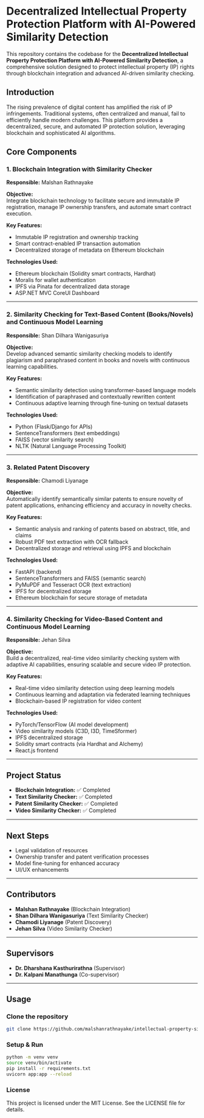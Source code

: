 # Decentralized Intellectual Property Protection Platform with AI-Powered Similarity Detection

This repository contains the codebase for the **Decentralized Intellectual Property Protection Platform with AI-Powered Similarity Detection**, a comprehensive solution designed to protect intellectual property (IP) rights through blockchain integration and advanced AI-driven similarity checking.

## Introduction

The rising prevalence of digital content has amplified the risk of IP infringements. Traditional systems, often centralized and manual, fail to efficiently handle modern challenges. This platform provides a decentralized, secure, and automated IP protection solution, leveraging blockchain and sophisticated AI algorithms.

## Core Components

### 1. Blockchain Integration with Similarity Checker

**Responsible:** Malshan Rathnayake

**Objective:**  
Integrate blockchain technology to facilitate secure and immutable IP registration, manage IP ownership transfers, and automate smart contract execution.

**Key Features:**
- Immutable IP registration and ownership tracking
- Smart contract-enabled IP transaction automation
- Decentralized storage of metadata on Ethereum blockchain

**Technologies Used:**
- Ethereum blockchain (Solidity smart contracts, Hardhat)
- Moralis for wallet authentication
- IPFS via Pinata for decentralized data storage
- ASP.NET MVC CoreUI Dashboard

---

### 2. Similarity Checking for Text-Based Content (Books/Novels) and Continuous Model Learning

**Responsible:** Shan Dilhara Wanigasuriya

**Objective:**  
Develop advanced semantic similarity checking models to identify plagiarism and paraphrased content in books and novels with continuous learning capabilities.

**Key Features:**
- Semantic similarity detection using transformer-based language models
- Identification of paraphrased and contextually rewritten content
- Continuous adaptive learning through fine-tuning on textual datasets

**Technologies Used:**
- Python (Flask/Django for APIs)
- SentenceTransformers (text embeddings)
- FAISS (vector similarity search)
- NLTK (Natural Language Processing Toolkit)

---

### 3. Related Patent Discovery

**Responsible:** Chamodi Liyanage

**Objective:**  
Automatically identify semantically similar patents to ensure novelty of patent applications, enhancing efficiency and accuracy in novelty checks.

**Key Features:**
- Semantic analysis and ranking of patents based on abstract, title, and claims
- Robust PDF text extraction with OCR fallback
- Decentralized storage and retrieval using IPFS and blockchain

**Technologies Used:**
- FastAPI (backend)
- SentenceTransformers and FAISS (semantic search)
- PyMuPDF and Tesseract OCR (text extraction)
- IPFS for decentralized storage
- Ethereum blockchain for secure storage of metadata

---

### 4. Similarity Checking for Video-Based Content and Continuous Model Learning

**Responsible:** Jehan Silva

**Objective:**  
Build a decentralized, real-time video similarity checking system with adaptive AI capabilities, ensuring scalable and secure video IP protection.

**Key Features:**
- Real-time video similarity detection using deep learning models
- Continuous learning and adaptation via federated learning techniques
- Blockchain-based IP registration for video content

**Technologies Used:**
- PyTorch/TensorFlow (AI model development)
- Video similarity models (C3D, I3D, TimeSformer)
- IPFS decentralized storage
- Solidity smart contracts (via Hardhat and Alchemy)
- React.js frontend

---

## Project Status

- **Blockchain Integration:** ✅ Completed  
- **Text Similarity Checker:** ✅ Completed  
- **Patent Similarity Checker:** ✅ Completed  
- **Video Similarity Checker:** ✅ Completed

---

## Next Steps

- Legal validation of resources  
- Ownership transfer and patent verification processes  
- Model fine-tuning for enhanced accuracy  
- UI/UX enhancements

---

## Contributors

- **Malshan Rathnayake** (Blockchain Integration)  
- **Shan Dilhara Wanigasuriya** (Text Similarity Checker)  
- **Chamodi Liyanage** (Patent Discovery)  
- **Jehan Silva** (Video Similarity Checker)

---

## Supervisors

- **Dr. Dharshana Kasthurirathna** (Supervisor)  
- **Dr. Kalpani Manathunga** (Co-supervisor)

---

## Usage

### Clone the repository
```bash
git clone https://github.com/malshanrathnayake/intellectual-property-similarity-checker.git
```

### Setup & Run
```bash
python -m venv venv
source venv/bin/activate
pip install -r requirements.txt
uvicorn app:app --reload
```

### License
This project is licensed under the MIT License. See the LICENSE file for details.
